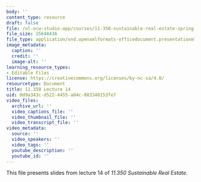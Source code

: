 ```yaml
---
body: ''
content_type: resource
draft: false
file: /ol-ocw-studio-app/courses/11-350-sustainable-real-estate-spring-2023/mit11_350_s23_lec14.pptx
file_size: 25648436
file_type: application/vnd.openxmlformats-officedocument.presentationml.presentation
image_metadata:
  caption: ''
  credit: ''
  image-alt: ''
learning_resource_types:
- Editable Files
license: https://creativecommons.org/licenses/by-nc-sa/4.0/
resourcetype: Document
title: 11.350 Lecture 14
uid: 0d9a343c-d522-4455-a04c-883340153fe7
video_files:
  archive_url: ''
  video_captions_file: ''
  video_thumbnail_file: ''
  video_transcript_file: ''
video_metadata:
  source: ''
  video_speakers: ''
  video_tags: ''
  youtube_description: ''
  youtube_id: ''
---
```

This file presents slides from lecture 14 of *11.350 Sustainable Real Estate*.